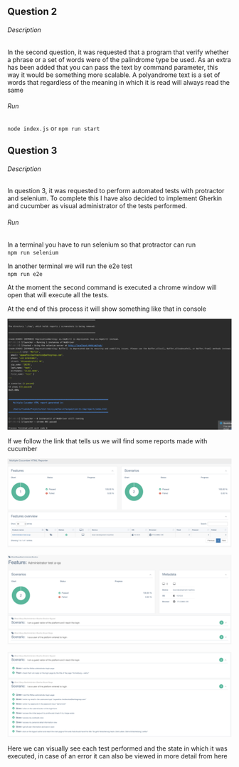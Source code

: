 ## Question 2

###### Description

In the second question, it was requested that a program that verify whether a phrase or a set of words were of the palindrome type be used. 
As an extra has been added that you can pass the text by command parameter, this way it would be something more scalable. 
A polyandrome text is a set of words that regardless of the meaning in which it is read will always read the same

###### Run

`node index.js` or `npm run start`

## Question 3

###### Description

In question 3, it was requested to perform automated tests with protractor and selenium. 
To complete this I have also decided to implement Gherkin and cucumber as visual administrator of the tests performed.

###### Run

In a terminal you have to run selenium so that protractor can run<br>
`npm run selenium`


In another terminal we will run the e2e test<br>
`npm run e2e`

At the moment the second command is executed a chrome window will open that will execute all the tests.


At the end of this process it will show something like that in console

![console after test execution](./assets/console-1.png)


If we follow the link that tells us we will find some reports made with cucumber

![cucumber report 1](./assets/cucumber-1.png)

![cucumber report 2](./assets/cucumber-2.png)

![cucumber report 3](./assets/cucumber-3.png)


Here we can visually see each test performed and the state in which it was executed, in case of an error it can also be viewed in more detail from here

